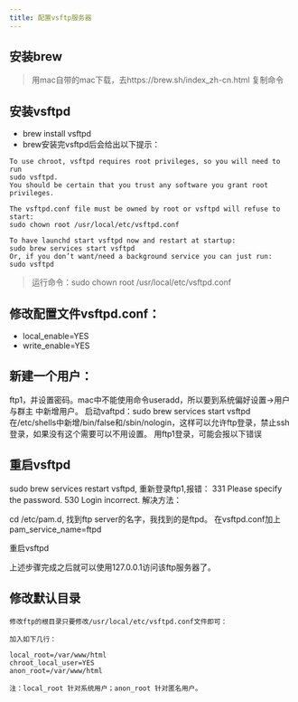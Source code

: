 ```yaml
---
title: 配置vsftp服务器
---
```


## 安装brew
>用mac自带的mac下载，去https://brew.sh/index_zh-cn.html 复制命令
## 安装vsftpd
- brew install vsftpd
- brew安装完vsftpd后会给出以下提示：
```
To use chroot, vsftpd requires root privileges, so you will need to run
sudo vsftpd.
You should be certain that you trust any software you grant root privileges.

The vsftpd.conf file must be owned by root or vsftpd will refuse to start:
sudo chown root /usr/local/etc/vsftpd.conf

To have launchd start vsftpd now and restart at startup:
sudo brew services start vsftpd
Or, if you don’t want/need a background service you can just run:
sudo vsftpd
```
>运行命令：sudo chown root /usr/local/etc/vsftpd.conf

## 修改配置文件vsftpd.conf：

- local_enable=YES
- write_enable=YES

## 新建一个用户：

ftp1，并设置密码。mac中不能使用命令useradd，所以要到系统偏好设置->用户与群主 中新增用户。
启动vaftpd：sudo brew services start vsftpd
在/etc/shells中新增/bin/false和/sbin/nologin，这样可以允许ftp登录，禁止ssh登录，如果没有这个需要可以不用设置。
用ftp1登录，可能会报以下错误
## 重启vsftpd 
sudo brew services restart vsftpd, 重新登录ftp1,报错：
331 Please specify the password. 530 Login incorrect.
解决方法：

cd /etc/pam.d, 找到ftp server的名字，我找到的是ftpd。
在vsftpd.conf加上pam_service_name=ftpd

重启vsftpd

上述步骤完成之后就可以使用127.0.0.1访问该ftp服务器了。

## 修改默认目录
```
修改ftp的根目录只要修改/usr/local/etc/vsftpd.conf文件即可：

加入如下几行：

local_root=/var/www/html
chroot_local_user=YES
anon_root=/var/www/html

注：local_root 针对系统用户；anon_root 针对匿名用户。
```

